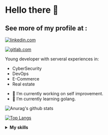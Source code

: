 <div align="left">
<h1>Hello there 👋</h1>
 

<h2>See more of my profile at :</h2>
<span style="display:inline;">

<a href ="https://www.linkedin.com/in/jacques-maarek-384b23116/"><img src="https://img.shields.io/badge/linkedin-%230077B5.svg?&style=for-the-badge&logo=linkedin&logoColor=white" alt="linkedin.com"/></a>

<a href="https://gitlab.com/JackMaarek"/><img src="https://img.shields.io/badge/gitlab-%23330f63.svg?&style=for-the-badge&logo=gitlab&logoColor=white" alt="gitlab.com" ></a>
  
<p>Young developer with serveral experiences in:</p>
  <ul>
    <li>CyberSecurity</li>
    <li>DevOps</li>
    <li>E-Commerce</li>
    <li>Real estate</li>
  </ul>

</span>

- 🔭 I’m currently working on self improvement.
- 🌱 I’m currently learning golang.

![Anurag's github stats](https://github-readme-stats.vercel.app/api?username=JackMaarek&show_icons=true&theme=radical)

[![Top Langs](https://github-readme-stats.vercel.app/api/top-langs/?username=JackMaarek&layout=compact&theme=radical&hide=javascript,html,css)](https://github.com/anuraghazra/github-readme-stats)

</div>

<details>	
  <summary><b>My skills</b></summary>

  <br />
  <img alt="AWS" src="https://img.shields.io/badge/aws-FF9900.svg?&style=for-the-badge&logo=amazon&logoColor=white"/>
  <img alt="Terraform" src="https://img.shields.io/badge/Terraform-ffffff.svg?&style=for-the-badge&logo=terraform&logoColor=purple"/>
  <img alt="Go" src="https://img.shields.io/badge/go-%2300ADD8.svg?&style=for-the-badge&logo=go&logoColor=white"/>
  <img alt="PHP" src="https://img.shields.io/badge/php-%23777BB4.svg?&style=for-the-badge&logo=php&logoColor=white"/>
  <img alt="Elixir" src="https://img.shields.io/badge/Elixir-553764.svg?&style=for-the-badge&logo=elixir&logoColor=white"/>
  <img alt="JavaScript" src="https://img.shields.io/badge/javascript-%23323330.svg?&style=for-the-badge&logo=javascript&logoColor=%23F7DF1E"/>
  <img alt="Docker" src="https://img.shields.io/badge/docker-%230db7ed.svg?&style=for-the-badge&logo=docker&logoColor=white"/>
  <img alt="Git" src="https://img.shields.io/badge/git-%23F05033.svg?&style=for-the-badge&logo=git&logoColor=white"/>
  <img alt="KaliLinux" src="https://img.shields.io/badge/Kali_Linux-527d97.svg?&style=for-the-badge&logo=kali-linux&logoColor=white"/>
  <img alt="Raspberry Pi" src="https://img.shields.io/badge/-RaspberryPi-C51A4A?style=for-the-badge&logo=Raspberry-Pi"/>
</details>
